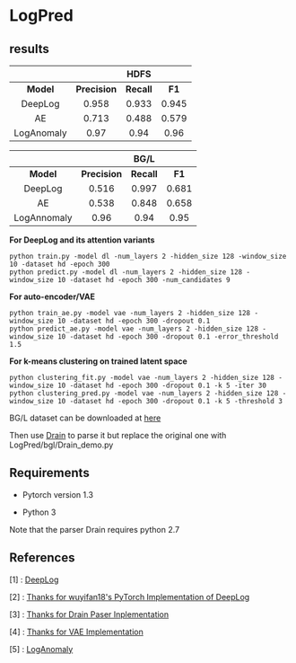 # LogPred


##  results

|       |            | HDFS |     |
| :----:|:----:|:----:|:----:|
| **Model** | **Precision** | **Recall** | **F1** |
| DeepLog | 0.958 | 0.933 | 0.945 |
| AE | 0.713 | 0.488 | 0.579 |
| LogAnomaly | 0.97 | 0.94 | 0.96 |

|       |            | BG/L |     |
| :----:|:----:|:----:|:----:|
| **Model** | **Precision** | **Recall** | **F1** |
| DeepLog | 0.516 | 0.997 | 0.681 |
| AE | 0.538 |0.848 |0.658 |
| LogAnnomaly  | 0.96 | 0.94 | 0.95 |

**For DeepLog and its attention variants**
```
python train.py -model dl -num_layers 2 -hidden_size 128 -window_size 10 -dataset hd -epoch 300
python predict.py -model dl -num_layers 2 -hidden_size 128 -window_size 10 -dataset hd -epoch 300 -num_candidates 9
```
**For auto-encoder/VAE**
```
python train_ae.py -model vae -num_layers 2 -hidden_size 128 -window_size 10 -dataset hd -epoch 300 -dropout 0.1
python predict_ae.py -model vae -num_layers 2 -hidden_size 128 -window_size 10 -dataset hd -epoch 300 -dropout 0.1 -error_threshold 1.5
```

**For k-means clustering on trained latent space**
```
python clustering_fit.py -model vae -num_layers 2 -hidden_size 128 -window_size 10 -dataset hd -epoch 300 -dropout 0.1 -k 5 -iter 30
python clustering_pred.py -model vae -num_layers 2 -hidden_size 128 -window_size 10 -dataset hd -epoch 300 -dropout 0.1 -k 5 -threshold 3
```


BG/L dataset can be downloaded at [here](https://zenodo.org/record/3227177)

Then use [Drain](https://github.com/logpai/logparser/blob/master/demo/Drain_demo.py) to parse it but replace the original one with LogPred/bgl/Drain_demo.py

## Requirements

* Pytorch version 1.3

* Python 3

Note that the parser Drain requires python 2.7


## References
[1] : [DeepLog](https://www.cs.utah.edu/~lifeifei/papers/deeplog.pdf)

[2] : [Thanks for wuyifan18's PyTorch Implementation of DeepLog](https://github.com/wuyifan18/DeepLog)

[3] : [Thanks for Drain Paser Inplementation](https://github.com/logpai/logparser)

[4] : [Thanks for VAE Implementation](https://github.com/tejaslodaya/timeseries-clustering-vae)

[5] : [LogAnomaly](https://www.ijcai.org/Proceedings/2019/0658.pdf)
